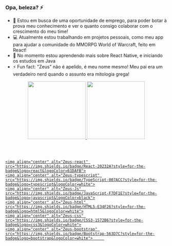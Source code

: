 ### Opa, beleza? ⚡


- 🌱 Estou em busca de uma oportunidade de emprego, para poder botar à prova meu conhecimento e ver o quanto consigo colaborar com o crescimento do meu time!
- 💻 Atualmente estou trabalhando em projetos pessoais, como meu app para ajudar a comunidade do MMORPG World of Warcraft, feito em React!
- 📕 No momento estou aprendendo mais sobre React Native, e iniciando os estudos em Java 
- ⚡ Fun fact: "Zeus" não é apelido, é meu nome mesmo! Meu pai era um verdadeiro nerd quando o assunto era mitologia grega!


<div align="center">
  <a href="https://github.com/zeus0z">
  <img height="180em" src="https://github-readme-stats.vercel.app/api?username=zeus0z&show_icons=true&theme=vision-friendly-dark&include_all_commits=true&count_private=true"/>
  <img height="180em" src="https://github-readme-stats.vercel.app/api/top-langs/?username=zeus0z&layout=compact&langs_count=7&theme=vision-friendly-dark"/>
</div>
  
  ##
  
  <div style="display: inline_block"><br>
    
    <img align="center" alt="Zeus-react" src="https://img.shields.io/badge/React-20232A?style=for-the-badge&logo=react&logoColor=61DAFB">
    <img align="center" alt="Zeus-typescript" src="https://img.shields.io/badge/TypeScript-007ACC?style=for-the-badge&logo=typescript&logoColor=white">
    <img align="center" alt="Zeus-Js"  src="https://img.shields.io/badge/JavaScript-F7DF1E?style=for-the-badge&logo=javascript&logoColor=black">
    <img align="center" alt="Zeus-html" src="https://img.shields.io/badge/HTML5-E34F26?style=for-the-badge&logo=html5&logoColor=white">
    <img align="center" alt="Zeus-css" src="https://img.shields.io/badge/CSS3-1572B6?style=for-the-badge&logo=css3&logoColor=white">
    <img align="center" alt="Zeus-bootstrap" src="https://img.shields.io/badge/Bootstrap-563D7C?style=for-the-badge&logo=bootstrap&logoColor=white">     

  </div>
  
  ##
  
  
